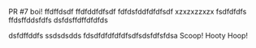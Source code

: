 PR #7 boi!
ffdffdsdf
ffdfddfdfsdf
fdfdsfddfdfdfsdf
xzxzxzzxzx
fsdfdfdfs
ffdsffddsfdfs
dsfdsffdffdfdfds

dsfdffddfs
ssdsdsdds
fdsdfdfdfdfdfsdfsdsfdfsfdsa
Scoop!
Hooty Hoop!

